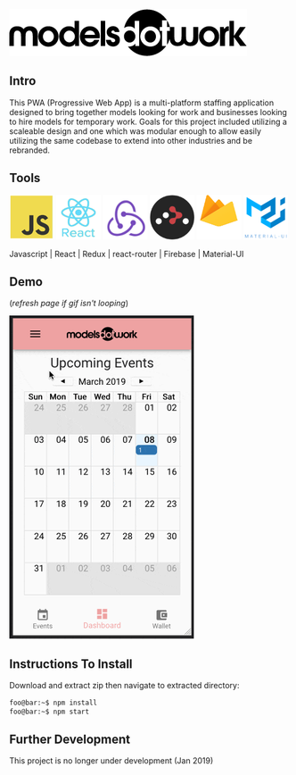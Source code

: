 <img src="/src/assets/logos/models.work/logo1_black.png">

## Intro
This PWA (Progressive Web App) is a multi-platform staffing application designed to bring together models looking for work and businesses looking to hire models for temporary work.  Goals for this project included utilizing a scaleable design and one which was modular enough to allow easily utilizing the same codebase to extend into other industries and be rebranded.

## Tools
<img src="/src/assets/readme/js.png" width="80" height="80"> <img src="/src/assets/readme/react.png" width="80" height="80"> <img src="/src/assets/readme/redux.png" width="80" height="80"> <img src="/src/assets/readme/react-router.png" width="80" height="80"> <img src="/src/assets/readme/firebase.png" width="80" height="80"> <img src="/src/assets/readme/mui.png" width="80" height="80">

Javascript  |  React  |  Redux  |  react-router |  Firebase  |  Material-UI 

## Demo
(*refresh page if gif isn't looping*)

![](/src/assets/readme/modelsdotwork.gif)

## Instructions To Install
Download and extract zip then navigate to extracted directory:
```console
foo@bar:~$ npm install
foo@bar:~$ npm start
```

## Further Development
This project is no longer under development (Jan 2019)
